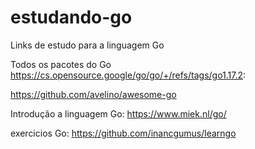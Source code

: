 # estudando-go
Links de estudo para a linguagem Go

Todos os pacotes do Go
https://cs.opensource.google/go/go/+/refs/tags/go1.17.2:

https://github.com/avelino/awesome-go




Introdução a linguagem Go:
https://www.miek.nl/go/

exercicios Go:
https://github.com/inancgumus/learngo
